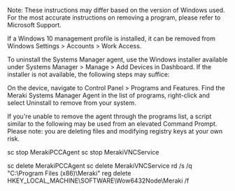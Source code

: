 Note: These instructions may differ based on the version of Windows used. For the most accurate instructions on removing a program, please refer to Microsoft Support.

If a Windows 10 management profile is installed, it can be removed from Windows Settings > Accounts > Work Access.

 

To uninstall the Systems Manager agent, use the Windows installer available under Systems Manager > Manage > Add Devices in Dashboard. If the installer is not available, the following steps may suffice:

On the device, navigate to Control Panel > Programs and Features.
Find the Meraki Systems Manager Agent in the list of programs, right-click and select Uninstall to remove from your system.
 

If you're unable to remove the agent through the programs list, a script similar to the following may be used from an elevated Command Prompt. Please note: you are deleting files and modifying registry keys at your own risk.

sc stop MerakiPCCAgent
sc stop MerakiVNCService

sc delete MerakiPCCAgent
sc delete MerakiVNCService
rd /s /q "C:\Program Files (x86)\Meraki\"
reg delete HKEY_LOCAL_MACHINE\SOFTWARE\Wow6432Node\Meraki /f